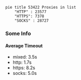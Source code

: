 
```mermaid
pie title 53422 Proxies in list
    "HTTP" : 23577
    "HTTPS": 7378
    "SOCKS" : 28727
```

### Some Info
#### Average Timeout

- mixed: 3.5s
- http: 1.7s
- https: 8.2s
- socks: 5.0s